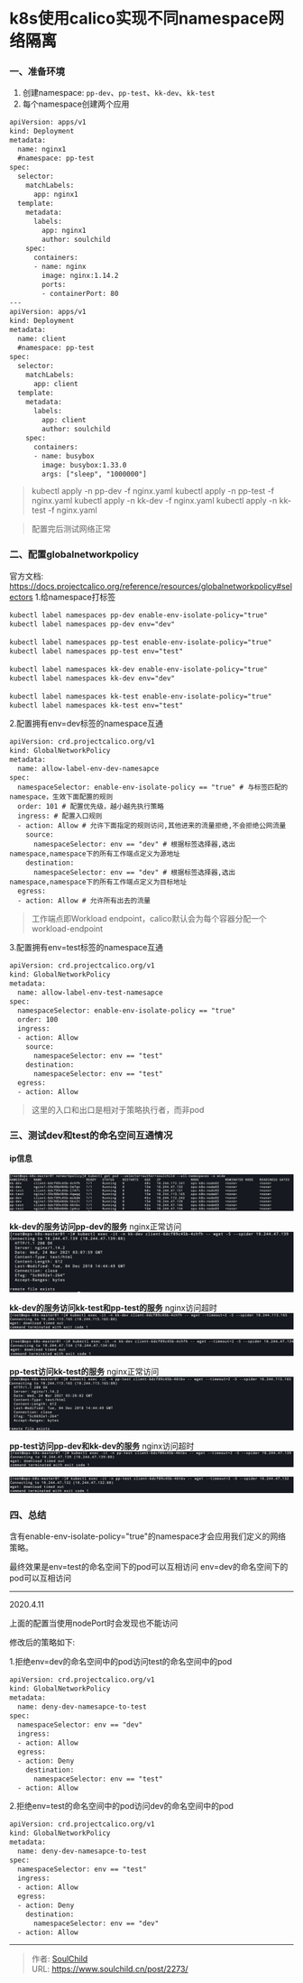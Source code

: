 # k8s使用calico实现不同namespace网络隔离

<!--more-->
### 一、准备环境
1. 创建namespace: `pp-dev`、`pp-test`、`kk-dev`、`kk-test`
2. 每个namespace创建两个应用
```
apiVersion: apps/v1
kind: Deployment
metadata:
  name: nginx1
  #namespace: pp-test
spec:
  selector:
    matchLabels:
      app: nginx1
  template:
    metadata:
      labels:
        app: nginx1
        author: soulchild
    spec:
      containers:
      - name: nginx
        image: nginx:1.14.2
        ports:
        - containerPort: 80
---
apiVersion: apps/v1
kind: Deployment
metadata:
  name: client
  #namespace: pp-test
spec:
  selector:
    matchLabels:
      app: client
  template:
    metadata:
      labels:
        app: client
        author: soulchild
    spec:
      containers:
      - name: busybox
        image: busybox:1.33.0
        args: ["sleep", "1000000"]
```
> kubectl apply -n pp-dev -f nginx.yaml
> kubectl apply -n pp-test -f nginx.yaml
> kubectl apply -n kk-dev -f nginx.yaml
> kubectl apply -n kk-test -f nginx.yaml

> 配置完后测试网络正常


### 二、配置globalnetworkpolicy
官方文档: https://docs.projectcalico.org/reference/resources/globalnetworkpolicy#selectors
1.给namespace打标签
```
kubectl label namespaces pp-dev enable-env-isolate-policy="true"
kubectl label namespaces pp-dev env="dev"

kubectl label namespaces pp-test enable-env-isolate-policy="true"
kubectl label namespaces pp-test env="test"

kubectl label namespaces kk-dev enable-env-isolate-policy="true"
kubectl label namespaces kk-dev env="dev"

kubectl label namespaces kk-test enable-env-isolate-policy="true"
kubectl label namespaces kk-test env="test"
```

2.配置拥有env=dev标签的namespace互通
```
apiVersion: crd.projectcalico.org/v1
kind: GlobalNetworkPolicy
metadata:
  name: allow-label-env-dev-namesapce
spec:
  namespaceSelector: enable-env-isolate-policy == "true" # 与标签匹配的namespace，生效下面配置的规则
  order: 101 # 配置优先级，越小越先执行策略
  ingress: # 配置入口规则
  - action: Allow # 允许下面指定的规则访问,其他进来的流量拒绝,不会拒绝公网流量
    source:
      namespaceSelector: env == "dev" # 根据标签选择器,选出namespace,namespace下的所有工作端点定义为源地址
    destination:
      namespaceSelector: env == "dev" # 根据标签选择器,选出namespace,namespace下的所有工作端点定义为目标地址
  egress:
  - action: Allow # 允许所有出去的流量
```
> 工作端点即Workload endpoint，calico默认会为每个容器分配一个workload-endpoint

3.配置拥有env=test标签的namespace互通
```
apiVersion: crd.projectcalico.org/v1
kind: GlobalNetworkPolicy
metadata:
  name: allow-label-env-test-namesapce
spec:
  namespaceSelector: enable-env-isolate-policy == "true"
  order: 100
  ingress:
  - action: Allow
    source:
      namespaceSelector: env == "test"
    destination:
      namespaceSelector: env == "test"
  egress:
  - action: Allow
```
> 这里的入口和出口是相对于策略执行者，而非pod


### 三、测试dev和test的命名空间互通情况
#### ip信息
![00424-jfw5lsbri1b.png](images/2650144005.png)

**kk-dev的服务访问pp-dev的服务**
nginx正常访问
![67253-0dfubigby71.png](images/2380616026.png)

**kk-dev的服务访问kk-test和pp-test的服务**
nginx访问超时
![56095-ef68x96t15u.png](images/860365358.png)

![91091-o6doszl9uk.png](images/1966657322.png)

**pp-test访问kk-test的服务**
nginx正常访问
![96370-859rk8nqv7u.png](images/3386539089.png)

**pp-test访问pp-dev和kk-dev的服务**
nginx访问超时
![70378-1a96k23ldul.png](images/112309263.png)

![42119-loufx5xxqw.png](images/2259482951.png)

### 四、总结
含有enable-env-isolate-policy="true"的namespace才会应用我们定义的网络策略。

最终效果是env=test的命名空间下的pod可以互相访问
env=dev的命名空间下的pod可以互相访问



---

2020.4.11

上面的配置当使用nodePort时会发现也不能访问

修改后的策略如下:

1.拒绝env=dev的命名空间中的pod访问test的命名空间中的pod
```
apiVersion: crd.projectcalico.org/v1
kind: GlobalNetworkPolicy
metadata:
  name: deny-dev-namesapce-to-test
spec:
  namespaceSelector: env == "dev"
  ingress:
  - action: Allow
  egress:
  - action: Deny
    destination:
      namespaceSelector: env == "test"
  - action: Allow
```

2.拒绝env=test的命名空间中的pod访问dev的命名空间中的pod
```
apiVersion: crd.projectcalico.org/v1
kind: GlobalNetworkPolicy
metadata:
  name: deny-dev-namesapce-to-test
spec:
  namespaceSelector: env == "test"
  ingress:
  - action: Allow
  egress:
  - action: Deny
    destination:
      namespaceSelector: env == "dev"
  - action: Allow
```



---

> 作者: [SoulChild](https://www.soulchild.cn)  
> URL: https://www.soulchild.cn/post/2273/  

